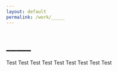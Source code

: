 ```yaml
---
layout: default
permalink: /work/_____
---
```


# _____

Test
Test
Test
Test
Test
Test
Test
Test
Test
